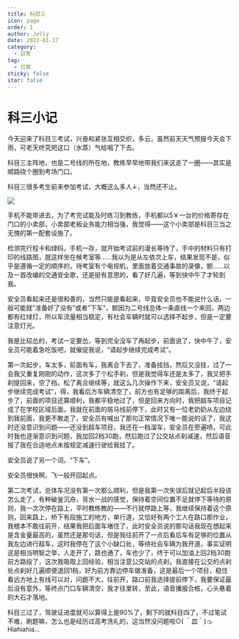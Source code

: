 ```yaml
---
title: 科目三
icon: page
order: 1
author: Jelly
date: 2022-01-17
category:
  - 日常
tag:
  - 日常
sticky: false
star: false
---
```


# 科三小记

今天迎来了科目三考试，兴奋和紧张互相交织，多云，虽然前天天气预报今天会下雨，可老天终究把这口（水蒸）气给咽了下去。

科目三主阵地，也是二号线的所在地，教练早早地带我们来这走了一圈——其实是顺路绕个圈到考场门口。

科目三很多考生前来参加考试，大概这么多人↓，当然还不止。

![](https://cdn.jsdelivr.net/gh/jellyqwq/PictureBed@main/2022/8/a87f8827be11e986c93c8c9802ea9ed506a13c6a29118707e75cf476e3be9772.png)

手机不能带进去，为了考完试能及时练习到教练，手机都以5￥一台的价格寄存在门口的小卖部，小卖部老板业务能力相当强，我觉得——这个小卖部是科目三当之无愧的第一配套设施了。

检测完行程卡和绿码，手机一存，就开始考试前的漫长等待了，手中的材料只有打印的线路图，就这样坐在候考室等……我以为是从左依次上车，结果发现不是，似乎是遵循一定的顺序的，待考室有个电视机，里面放着交通事故的录像，额……以及一首改编的交通安全歌，还是挺有意思的，看了好几遍，等到快中午了才轮到我。

安全员看起来还是很和善的，当然只能是看起来，毕竟安全员也不能说什么话，一般可能就“准备好了没有”或者“下车”，额因为二号线总体一条直线一个来回，两边都有红绿灯，所以车流量相当稳定，有社会车辆时就可以选择不起步，但是一定要注意灯光。

我是比较怂的，考试一定要怂，等到完全没车了再起步，前面说了，快中午了，安全员可能着急吃饭吧，就催促我说，“请起步继续完成考试”。

第一次起步，车太多，前面有车，我离合下去了，准备挂挡，然后又没挂，过了一会我又重复刚刚的动作，这次多了个松手刹，但是我觉得车还是太多了，我又把手刹提回来，空了档，松了离合继续等，就这么几次操作下来，安全员又说，“请起步继续完成考试”，得，我看后方车辆清空了，前方也有足够的距离后，我终于起步了，前面的项目还算顺利，我都平稳地过了，但是回来方向时，我把超车项目记成了在学校区域后面，我就在前面的斑马线前停下，此时又有一位老奶奶从左边绕到我前面，我更不敢走了，安全员有喊出了那句正常情况下唯一能说的话了，我这时还没意识到问题——还没到超车项目，我还在一档溜车，安全员在旁遍啧，可此时我也逐渐意识到问题，我加回2档30跑，然后跑过了公交站点刹减速，然后语音报了我在合适地点未按规定减速行驶给我挂了。

安全员说了另一个词，“下车”。

安全员很快啊，飞一般开回起点。

第二次考试，总体车况没有第一次那么顺利，但是我第一次失误后就记起后半段该怎么走了，有种破釜沉舟，背水一战的感觉，保持着空间位置不足就停下等待的原则，我一次次停在路上，平时教练教的——不行就停路上等，我继续保持着这个原则，回来路上，桥下有段施工的地方，单行道，又恰好有两个工人在路口那作业，我根本不敢往前开，结果我把后面车堵住了，此时安全员说的那句话我现在想起来是含金量最高的，虽然还是那句话，但是我往前开了一点后看后车有足够的位置从我左边进行超车，这时我停在了这个小缺口处，等待社会车辆为我开道，事实证明这是相当明智之举，人走开了，路也通了，车也少了，终于可以加油上回2档30跑前方路段了，这次我吸取上回经验，相当注意公交站的点刹，我直接在公交的点刹处点刹好几遍顺便退回1档，好为前方靠边停车做准备，这是最后一个项目，稳住看远方地上有线可以对，问题不大，往前开，路口前我选择提前停下，我要保证最后没有意外，等终点门口车辆清空，我才往里转，至此，语音播报合格，心头悬着的大石才落地。

科目三过了，驾驶证进度就可以算得上是90%了，剩下的就科目四了，不过笔试不难，刷题嘛，怎么也是经历过高考洗礼的，这当然没问题啦○( ＾皿＾)っHiahiahia…
